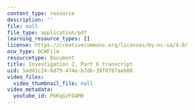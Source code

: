 ```yaml
---
content_type: resource
description: ''
file: null
file_type: application/pdf
learning_resource_types: []
license: https://creativecommons.org/licenses/by-nc-sa/4.0/
ocw_type: OCWFile
resourcetype: Document
title: Investigation 2, Part 6 transcript
uid: 5add1c24-6d79-474e-b7db-39f0787aeb00
video_files:
  video_thumbnail_file: null
video_metadata:
  youtube_id: PbKqGzFO4M0
---
```


